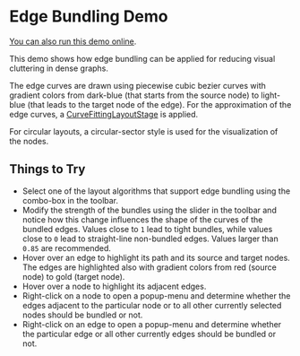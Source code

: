 <!--
 //////////////////////////////////////////////////////////////////////////////
 // @license
 // This demo file is part of yFiles for HTML 2.3.0.3.
 // Use is subject to license terms.
 //
 // Copyright (c) 2000-2020 by yWorks GmbH, Vor dem Kreuzberg 28,
 // 72070 Tuebingen, Germany. All rights reserved.
 //
 //////////////////////////////////////////////////////////////////////////////
-->
# Edge Bundling Demo

[You can also run this demo online](https://live.yworks.com/demos/layout/edgebundling/index.html).

This demo shows how edge bundling can be applied for reducing visual cluttering in dense graphs.

The edge curves are drawn using piecewise cubic bezier curves with gradient colors from dark-blue (that starts from the source node) to light-blue (that leads to the target node of the edge). For the approximation of the edge curves, a [CurveFittingLayoutStage](https://docs.yworks.com/yfileshtml/#/api/CurveFittingLayoutStage) is applied.

For circular layouts, a circular-sector style is used for the visualization of the nodes.

## Things to Try

- Select one of the layout algorithms that support edge bundling using the combo-box in the toolbar.
- Modify the strength of the bundles using the slider in the toolbar and notice how this change influences the shape of the curves of the bundled edges. Values close to `1` lead to tight bundles, while values close to `0` lead to straight-line non-bundled edges. Values larger than `0.85` are recommended.
- Hover over an edge to highlight its path and its source and target nodes. The edges are highlighted also with gradient colors from red (source node) to gold (target node).
- Hover over a node to highlight its adjacent edges.
- Right-click on a node to open a popup-menu and determine whether the edges adjacent to the particular node or to all other currently selected nodes should be bundled or not.
- Right-click on an edge to open a popup-menu and determine whether the particular edge or all other currently edges should be bundled or not.
